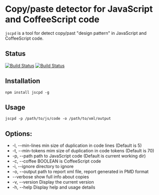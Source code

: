 Copy/paste detector for JavaScript and CoffeeScript code
========================================================

`jscpd` is a tool for detect copy/past "design pattern" in JavaScript and CoffeeScript code.

Status
------
[![Build Status](https://travis-ci.org/mazerte/jscpd.png?branch=master)](https://travis-ci.org/mazerte/jscpd)
[![Build Status](https://travis-ci.org/mazerte/jscpd.png?branch=master)](https://travis-ci.org/mazerte/jscpd)

Installation
------------

    npm install jscpd -g

Usage
-----

    jscpd -p /path/to/js/code -o /path/to/xml/output


Options:
--------
 - -l, --min-lines        min size of duplication in code lines (Default is 5)
 - -t, --min-tokens       mim size of duplication in code tokens (Default is 70)
 - -p, --path             path to JavaScript code (Default is current working dir)
 - -c, --coffee BOOLEAN   is CoffeeScript code
 - -i, --ignore           directory to ignore
 - -o, --output           path to report xml file, report generated in PMD format
 - --verbose              show full info about copies
 - -v, --version          Display the current version
 - -h, --help             Display help and usage details